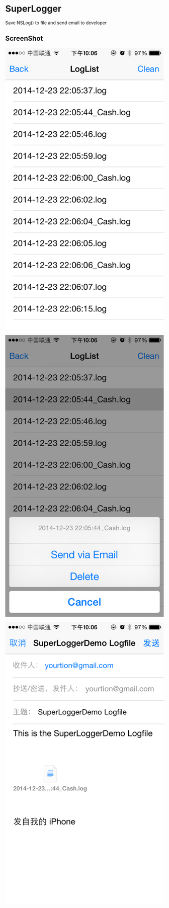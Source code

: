 SuperLogger
===========

Save NSLog() to file and send email to developer

## ScreenShot

![ScreenShot1](ScreenShot/ScreenShot1.PNG)

![ScreenShot1](ScreenShot/ScreenShot2.PNG)

![ScreenShot1](ScreenShot/ScreenShot3.PNG)